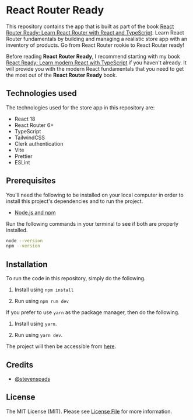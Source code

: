 # React Router Ready

This repository contains the app that is built as part of the book [React Router Ready: Learn React Router with React and TypeScript](https://lumin8media.com/books/react-router-ready-learn-react-router-with-react-and-typescript). Learn React Router fundamentals by building and managing a realistic store app with an inventory of products. Go from React Router rookie to React Router ready!

Before reading **React Router Ready**, I recommend starting with my book [React Ready: Learn modern React with TypeScript](https://lumin8media.com/books/react-ready-learn-modern-react-with-typescript) if you haven't already. It will provide you with the modern React fundamentals that you need to get the most out of the **React Router Ready** book.

## Technologies used

The technologies used for the store app in this repository are:

- React 18
- React Router 6+
- TypeScript
- TailwindCSS
- Clerk authentication
- Vite
- Prettier
- ESLint

## Prerequisites

You'll need the following to be installed on your local computer in order to install this project's dependencies and to run the project.

- [Node.js and npm](https://nodejs.org/en/download/)

Run the following commands in your terminal to see if both are properly installed.

```bash
node --version
npm --version
```

## Installation

To run the code in this repository, simply do the following.

1. Install using `npm install`

2. Run using `npm run dev`

If you prefer to use `yarn` as the package manager, then do the following.

1. Install using `yarn`.

2. Run using `yarn dev`.

The project will then be accessible from [here](http://127.0.0.1:5173/).

## Credits

- [@stevenspads](https://github.com/stevenspads)

## License

The MIT License (MIT). Please see [License File](LICENSE.md) for more information.
